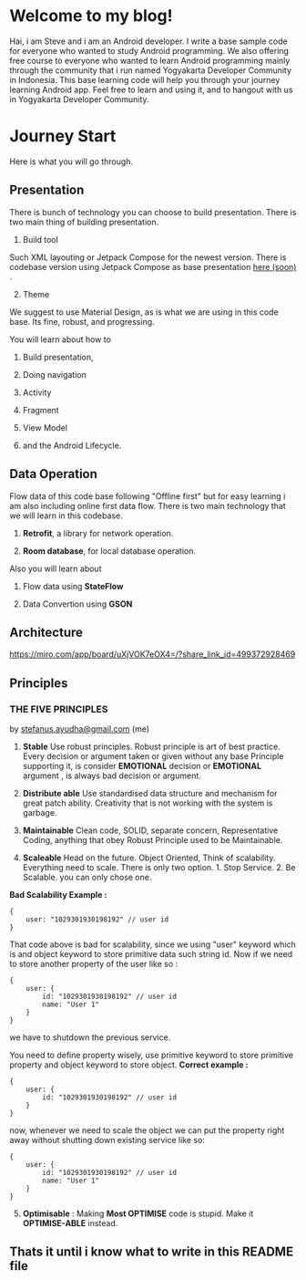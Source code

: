 
# Welcome to my blog!

  

Hai, i am Steve and i am an Android developer. I write a base sample code for everyone who wanted to study Android programming. We also offering free course to everyone who wanted to learn Android programming mainly through the community that i run named Yogyakarta Developer Community in Indonesia. This base learning code will help you through your journey learning Android app. Feel free to learn and using it, and to hangout with us in Yogyakarta Developer Community.

  
  

# Journey Start

  

Here is what you will go through.

  

## Presentation

  

There is bunch of technology you can choose to build presentation. There is two main thing of building presentation.

1. Build tool

Such XML layouting or Jetpack Compose for the newest version. There is codebase version using Jetpack Compose as base presentation [here (soon)]() .

2. Theme

We suggest to use Material Design, as is what we are using in this code base. Its fine, robust, and progressing.

  

You will learn about how to

1. Build presentation,

2. Doing navigation

3. Activity

4. Fragment

5. View Model

6. and the Android Lifecycle.

  

## Data Operation

  

Flow data of this code base following "Offline first" but for easy learning i am also including online first data flow. There is two main technology that we will learn in this codebase.

  

1. **Retrofit**, a library for network operation.

2. **Room database**, for local database operation.

  

Also you will learn about

1. Flow data using **StateFlow**

2. Data Convertion using **GSON**

  

## Architecture

https://miro.com/app/board/uXjVOK7eOX4=/?share_link_id=499372928469

  
  

## Principles
### THE FIVE PRINCIPLES
by stefanus.ayudha@gmail.com (me) 

1. **Stable**
Use robust principles. Robust principle is art of best practice.
Every decision or argument taken or given without any base Principle supporting it, is consider **EMOTIONAL** decision or **EMOTIONAL** argument , is always bad decision or argument.

2. **Distribute able** 
Use standardised data structure and mechanism for great patch ability. Creativity that is not working with the system is garbage.

3. **Maintainable** 
Clean code, SOLID, separate concern, Representative Coding, anything that obey Robust Principle used to be Maintainable.

4. **Scaleable** 
Head on the future. Object Oriented, Think of scalability. Everything need to scale. There is only two option. 1. Stop Service. 2. Be Scalable. you can only chose one.

**Bad Scalability Example :**
```
{
	user: "1029301930198192" // user id
}
```
That code above is bad for scalability, since we using "user" keyword which is and object keyword to store primitive data such string id. Now if we need to store another property of the user like so :
```
{
	user: {
		id: "1029301930198192" // user id
		name: "User 1"
	}
}
```
we have to shutdown the previous service.

You need to define property wisely, use primitive keyword to store primitive property and object keyword to store object.
**Correct example :**
```
{
	user: {
		id: "1029301930198192" // user id
	}
}
```
now, whenever we need to scale the object we can put the property right away without shutting down existing service like so:
```
{
	user: {
		id: "1029301930198192" // user id
		name: "User 1"
	}
}
```


5. **Optimisable** : Making **Most OPTIMISE** code is stupid. Make it **OPTIMISE-ABLE** instead.
  

## Thats it until i know what to write in this README file
